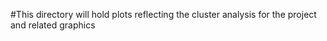 #This directory will hold plots reflecting the cluster analysis for the project and related graphics
